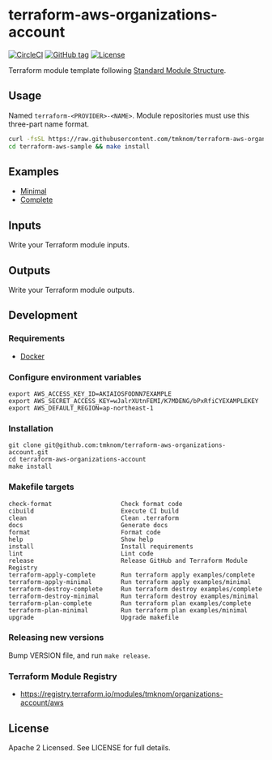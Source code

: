 # terraform-aws-organizations-account

[![CircleCI](https://circleci.com/gh/tmknom/terraform-aws-organizations-account.svg?style=svg)](https://circleci.com/gh/tmknom/terraform-aws-organizations-account)
[![GitHub tag](https://img.shields.io/github/tag/tmknom/terraform-aws-organizations-account.svg)](https://registry.terraform.io/modules/tmknom/organizations-account/aws)
[![License](https://img.shields.io/github/license/tmknom/terraform-aws-organizations-account.svg)](https://opensource.org/licenses/Apache-2.0)

Terraform module template following [Standard Module Structure](https://www.terraform.io/docs/modules/create.html#standard-module-structure).

## Usage

Named `terraform-<PROVIDER>-<NAME>`. Module repositories must use this three-part name format.

```sh
curl -fsSL https://raw.githubusercontent.com/tmknom/terraform-aws-organizations-account/master/install | sh -s terraform-aws-sample
cd terraform-aws-sample && make install
```

## Examples

- [Minimal](https://github.com/tmknom/terraform-aws-organizations-account/tree/master/examples/minimal)
- [Complete](https://github.com/tmknom/terraform-aws-organizations-account/tree/master/examples/complete)

## Inputs

Write your Terraform module inputs.

## Outputs

Write your Terraform module outputs.

## Development

### Requirements

- [Docker](https://www.docker.com/)

### Configure environment variables

```shell
export AWS_ACCESS_KEY_ID=AKIAIOSFODNN7EXAMPLE
export AWS_SECRET_ACCESS_KEY=wJalrXUtnFEMI/K7MDENG/bPxRfiCYEXAMPLEKEY
export AWS_DEFAULT_REGION=ap-northeast-1
```

### Installation

```shell
git clone git@github.com:tmknom/terraform-aws-organizations-account.git
cd terraform-aws-organizations-account
make install
```

### Makefile targets

```text
check-format                   Check format code
cibuild                        Execute CI build
clean                          Clean .terraform
docs                           Generate docs
format                         Format code
help                           Show help
install                        Install requirements
lint                           Lint code
release                        Release GitHub and Terraform Module Registry
terraform-apply-complete       Run terraform apply examples/complete
terraform-apply-minimal        Run terraform apply examples/minimal
terraform-destroy-complete     Run terraform destroy examples/complete
terraform-destroy-minimal      Run terraform destroy examples/minimal
terraform-plan-complete        Run terraform plan examples/complete
terraform-plan-minimal         Run terraform plan examples/minimal
upgrade                        Upgrade makefile
```

### Releasing new versions

Bump VERSION file, and run `make release`.

### Terraform Module Registry

- <https://registry.terraform.io/modules/tmknom/organizations-account/aws>

## License

Apache 2 Licensed. See LICENSE for full details.
